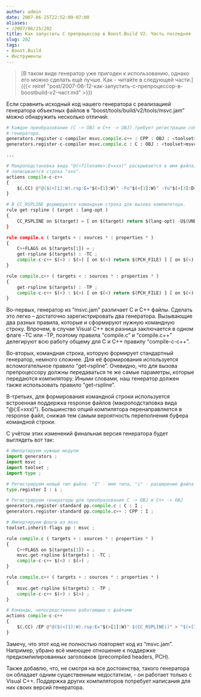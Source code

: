 ```yaml
---
author: admin
date: 2007-06-25T22:52:09-07:00
aliases:
- /2007/06/25/202
title: Как запустить C препроцессор в Boost.Build V2. Часть последняя
slug: 202
tags:
- Boost.Build
- Инструменты
---
```


> [В таком виде генератор уже пригоден к использованию, однако его можно сделать ещё лучше. Как - читайте в следующей части.]({{< relref "post/2007-06-12-как-запустить-c-препроцессор-в-boostbuild-v2-част.md" >}})

Если сравнить исходный код нашего генератора с реализацией генератора объектных файлов в “boost/tools/build/v2/tools/msvc.jam” можно обнаружить несколько отличий:

<!--more-->

```python
# Каждое преобразование (C -> OBJ и C++ -> OBJ) требует регистрации собственного
# генератора.
generators.register-c-compiler msvc.compile.c++ : CPP : OBJ : <toolset>msvc ;
generators.register-c-compiler msvc.compile.c : C : OBJ : <toolset>msvc ;

...

# Макроподстановка вида "@(<filename>:E=xxx)" раскрывается в имя файла, в который 
# записывается строка "xxx".
actions compile-c-c++
{
    $(.CC) @"@($(<[1]:W).rsp:E="$(>[1]:W)" -Fo"$(<[1]:W)" -Yu"$(>[3]:D=)" -Fp"$(>[2]:W)" $(CC_RSPLINE))" $(.CC.FILTER)
}

# В CC_RSPLINE формируется командную строка для вызова компилятора.
rule get-rspline ( target : lang-opt )
{
    CC_RSPLINE on $(target) = [ on $(target) return $(lang-opt) -U$(UNDEFS) $(CFLAGS) $(C++FLAGS) $(OPTIONS) -c $(nl)-D$(DEFINES) $(nl)\"-I$(INCLUDES)\" ] ;
}

rule compile.c ( targets + : sources * : properties * )
{
    C++FLAGS on $(targets[1]) = ;
    get-rspline $(targets) : -TC ;
    compile-c-c++ $(<) : $(>) [ on $(<) return $(PCH_FILE) ] [ on $(<) return $(PCH_HEADER) ] ;
}

rule compile.c++ ( targets + : sources * : properties * )
{
    get-rspline $(targets) : -TP ;
    compile-c-c++ $(<) : $(>) [ on $(<) return $(PCH_FILE) ] [ on $(<) return $(PCH_HEADER) ] ;
}
```

Во-первых, генератор из “msvc.jam” различает С и C++ файлы. Сделать это легко – достаточно зарегистрировать два генератора. Вызывающие два разных правила, которые и сформируют нужную командную строку. Впрочем, в случае Visual C++ вся разница заключается в одном флаге -TC или -TP, поэтому правила “compile.c” и “compile.c++” делегируют всю работу общему для C и C++ правилу “compile-c-c++”.

Во-вторых, командная строка, которую формирует стандартный генератор, немного сложнее. Для её формирования используется вспомогательное правило “get-rspline”. Очевидно, что для вызова препроцессору должны передаваться те же самые параметры, которые передаются компилятору. Иными словами, наш генератор должен также использовать правило “get-rspline”.

В-третьих, для формирования командной строки используется встроенная поддержка response файлов (макроподстаповка вида "@(<filename>:E=xxx)"). Большинство опций компилятора перенаправляется в response файл, снижая тем самым вероятность переполнения буфера командной строки.

С учётом этих изменений финальная версия генератора будет выглядеть вот так:

```python
# Импортируем нужные модули
import generators ;
import msvc ;
import toolset ;
import type ;

# Регистрируем новый тип файла. "I" - имя типа, "i" - расширение файла
type.register I : i ;

# Регистрируем генераторы для преобразования C -> OBJ и C++ -> OBJ
generators.register-standard pp.compile.c : C : I ;
generators.register-standard pp.compile.c++ : CPP : I ;

# Импортируем флаги из msvc
toolset.inherit-flags pp : msvc ;

rule compile.c ( targets + : sources * : properties * )
{
    C++FLAGS on $(targets[1]) = ;
    msvc.get-rspline $(targets) : -TC ;
    compile-c-c++ $(<) : $(>) ;
}

rule compile.c++ ( targets + : sources * : properties * )
{
    msvc.get-rspline $(targets) : -TP ;
    compile-c-c++ $(<) : $(>) ;
}

# Команды, непосредственно работающие с файлами
actions compile-c-c++
{
    $(.CC) /EP @"@($(<[1]:W).rsp:E="$(>[1]:W)" $(CC_RSPLINE))" > "$(<[1]:W)"
}
```

Замечу, что этот код не полностью повторяет код из “msvc.jam”. Например, убрано всё имеющее отношение к поддержке предкомпилированных заголовков (precompiled headers, PCH).

Также добавлю, что, не смотря на все достоинства, такого генератора он обладает одним существенным недостатком, - он работает только с Visual C++. Поддержка других компиляторов потребует написания для них своих версий генератора. 
